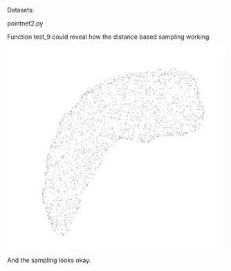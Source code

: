 Datasets:

pointnet2.py


Function test_9 could reveal how the distance based sampling working.

![](../../image/distance_sampling.png)

And the sampling looks okay.

